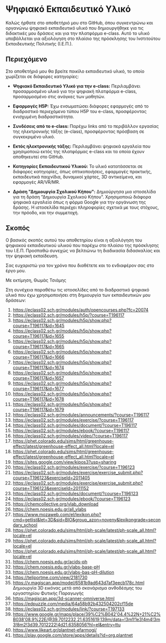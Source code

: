 # Ψηφιακό Εκπαιδευτικό Υλικό 

Καλώς ήρθατε στο αποθετήριό μου στο GitHub, όπου συγκεντρώνω και οργανώνω ψηφιακό εκπαιδευτικό υλικό που δημιουργήθηκε για τις διδακτικές μου δράσεις και για 
την πλατφόρμα e-class. 
Αυτό το υλικό υποβάλλεται για αξιολόγηση στο πλαίσιο της πρόσκλησης του Ινστιτούτου Εκπαιδευτικής Πολιτικής (Ι.Ε.Π.).

## Περιεχόμενο

Στο αποθετήριό μου θα βρείτε ποικίλο εκπαιδευτικό υλικό, το οποίο χωρίζεται σε διάφορες κατηγορίες:

- **Ψηφιακό Εκπαιδευτικό Υλικό για την e-class:** Περιλαμβάνει προσαρμοσμένο υλικό για την ψηφιακή πλατφόρμα e-class, προσαρμοσμένο στις ανάγκες των μαθητών.

- **Εφαρμογές H5P:** Έχω ενσωματώσει διάφορες εφαρμογές από το διαδραστικό περιεχόμενο τύπου H5P του e-class, προσφέροντας ενισχυμένη διαδραστικότητα.

- **Συνδέσεις από το e-class:** Παρέχω links από το περιβάλλον εργασίας της ηλεκτρονικής τάξης (e-class), προσφέροντας πρόσβαση σε συγκεκριμένο υλικό.

- **Εκτός ηλεκτρονικής τάξης:** Περιλαμβάνει ψηφιακά εργαλεία που χρησιμοποιώ εκτός της πλατφόρμας e-class και τα οποία έχουν αποθηκευτεί στο GitHub.

- **Κατηγορίες Εκπαιδευτικού Υλικού:** Το υλικό κατατάσσεται σε διάφορες κατηγορίες, όπως οπτικοποιήσεις, εφαρμογές πρακτικής, εκπαιδευτικά παιχνίδια, 
δυναμικοί χάρτες, 3D αντικείμενα, και εφαρμογές AR/VR/MR.

- **Δράση "Δημιουργία Σχολικού Κήπου":** Δημιούργησα μια ιστοσελίδα για τη δράση "Δημιουργία Σχολικού Κήπου". Χρησιμοποιώ διάφορα ψηφιακά εργαλεία όπως η φόρμα Google για την οργάνωση της δράσης. 
Η ιστοσελίδα περιέχει πληροφορίες σχετικά με τους στόχους, την πρόοδο, και την συμμετοχή.

## Σκοπός

Ο βασικός σκοπός αυτού του αποθετηρίου είναι η αξιολόγηση του ψηφιακού εκπαιδευτικού υλικού που παρέχω στο πλαίσιο της πρόσκλησης του Ι.Ε.Π. Προσπαθώ συνεχώς να βελτιώνω τη διαδικασία διδασκαλίας και την ψηφιακή εκπαίδευση.

Σας ευχαριστώ για τον χρόνο που διαθέτετε και το ενδιαφέρον σας στο έργο μου.

Με εκτίμηση,
Θωμάς Τσιάμης

Στη συνέχεια παραθέτω τις ιστοσελίδες από το διαδραστικό ψηφιακό υλικό που έχω χρησιμοποιήσει στη δημιουργία των εκπαιδευτικών μου δράσεων:

1) https://eclass02.sch.gr/modules/auth/opencourses.php?fc=20074
2) https://eclass02.sch.gr/modules/h5p/?course=T196117
3) https://eclass02.sch.gr/modules/h5p/show.php?course=T196117&id=1645
4) https://eclass02.sch.gr/modules/h5p/show.php?course=T196117&id=1655
5) https://eclass02.sch.gr/modules/h5p/show.php?course=T196117&id=1665
6) https://eclass02.sch.gr/modules/h5p/show.php?course=T196117&id=1666
7) https://eclass02.sch.gr/modules/h5p/show.php?course=T196117&id=1674
8) https://eclass02.sch.gr/modules/h5p/show.php?course=T196117&id=1657
9) https://eclass02.sch.gr/modules/h5p/show.php?course=T196117&id=1677
10) https://eclass02.sch.gr/modules/h5p/show.php?course=T196117&id=1678 
11) https://eclass02.sch.gr/modules/h5p/show.php?course=T196117&id=1679
12) https://eclass02.sch.gr/modules/announcements/?course=T196117
13) https://eclass02.sch.gr/modules/exercise/?course=T196117
14) https://eclass02.sch.gr/modules/document/?course=T196117
15) https://eclass02.sch.gr/modules/ebook/?course=T196117
16) https://eclass02.sch.gr/modules/video/?course=T196117
17) https://phet.colorado.edu/sims/html/greenhouse-effect/latest/greenhouse-effect_all.html?locale=el
18) https://phet.colorado.edu/sims/html/greenhouse-effect/latest/greenhouse-effect_all.html?locale=el
19) https://sites.google.com/view/kipos3?usp=sharing
20) https://eclass02.sch.gr/modules/exercise/?course=T196123
21) https://eclass02.sch.gr/modules/exercise/exercise_submit.php?course=T196123&exerciseId=2011405
22) https://eclass02.sch.gr/modules/exercise/exercise_submit.php?course=T196123&exerciseId=2011152
23) https://eclass02.sch.gr/modules/document/?course=T196123
24) https://eclass02.sch.gr/modules/ebook/?course=T196123
25) https://chemcollective.org/vlab_download
26) https://chem.noesis.edu.gr/all_vlabs
27) https://www.mozaweb.com/el/lexikon.php?cmd=getlist&let=3D&sid=BIO&group_azon=noveny&lexikongrade=secondary_school
28) https://phet.colorado.edu/sims/html/ph-scale/latest/ph-scale_all.html?locale=el
29) https://phet.colorado.edu/sims/html/ph-scale/latest/ph-scale_all.html?locale=el
30) https://phet.colorado.edu/sims/html/ph-scale/latest/ph-scale_all.html?locale=el
31) https://chem.noesis.edu.gr/acids-ph
32) https://chem.noesis.edu.gr/vlabs-base-pH
33) https://chem.noesis.edu.gr/vlabs-bas-pH-dilution
34) https://teliportme.com/view/2181730
35) https://v.magiscan.app/model/6581b9ad643d7af3eecb178c.html Δημιουργία 3D εικόνας μετά από σκανάρισμα ανθοδέσμης του εργαστηρίου Φυτικής Παραγωγής
36) https://magiscan.app/3d-scanner-omniverse.html
37) https://edpuzzle.com/media/64a58b92b432504202cf15de
38) https://eclass02.sch.gr/modules/link/?course=T197133
39) https://www.google.gr/maps/place/39%C2%B042'04.4%22N+21%C2%B038'08.9%22E/@39.7012232,21.6351619,139m/data=!3m1!1e3!4m4!3m3!8m2!3d39.7012222!4d21.6358056?hl=el&entry=ttu
40) https://www.likeart.gr/plantnet-efarmogi/
41) https://play.google.com/store/apps/details?id=org.plantnet
